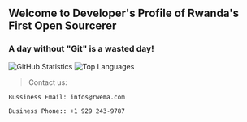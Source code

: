 <!-- ROADMAP -->

## Welcome to Developer's Profile of Rwanda's First Open Sourcerer

### A day without "Git" is a wasted day!
![GitHub Statistics](https://github-readme-stats.vercel.app/api?username=rwema3&theme=radical)
![Top Languages](https://github-readme-stats.vercel.app/api/top-langs/?username=rwema3&show_icons=true&theme=radical)




> Contact us:
```
Bussiness Email: infos@rwema.com
```
```
Business Phone:: +1 929 243-9787
```


